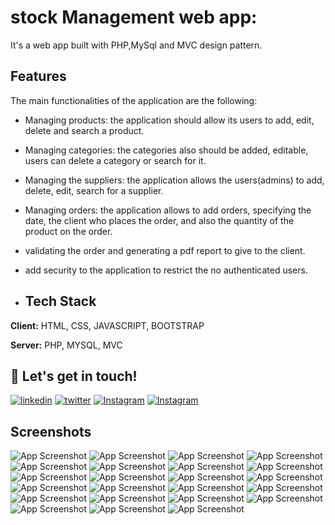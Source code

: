 # stock Management web app:
It's a web app built with PHP,MySql and MVC design pattern.
## Features
The main functionalities of the application are the following:

* Managing products: the application should allow its users to add, edit, delete and search a product.

* Managing categories: the categories also should be added, editable, users can delete a category or search for it.

* Managing the suppliers: the application allows the users(admins) to add, delete, edit, search for a supplier.

* Managing orders: the application allows to add orders, specifying the date, the client who places the order, and also the quantity of the product on the order.

* validating the order and generating a pdf report to give to the client.
* add security to the application to restrict the no authenticated users.
* ## Tech Stack

**Client:** HTML, CSS, JAVASCRIPT, BOOTSTRAP

**Server:** PHP, MYSQL, MVC

## 🔗 Let's get in touch!

[![linkedin](https://img.shields.io/badge/linkedin-0A66C2?style=for-the-badge&logo=linkedin&logoColor=white)](https://www.linkedin.com/in/yassine-bennkhay-0b73411b4/)
[![twitter](https://img.shields.io/badge/twitter-1DA1F2?style=for-the-badge&logo=twitter&logoColor=white)](https://twitter.com/yassine_dev1)
[![Instagram](https://img.shields.io/badge/instagram-1DA1F2?style=for-the-badge&logo=instagram&logoColor=white)](https://www.instagram.com/yassine_dev1/)
[![Instagram](https://img.shields.io/badge/facebook-1DA1F2?style=for-the-badge&logo=facebook&logoColor=white)](https://web.facebook.com/profile.php?id=100006392266503)


## Screenshots

![App Screenshot](https://github.com/yassine-bennkhay/stockManagement/blob/master/screenshots/sign_up.png)
![App Screenshot](https://github.com/yassine-bennkhay/stockManagement/blob/master/screenshots/sign_in.png)
![App Screenshot](https://github.com/yassine-bennkhay/stockManagement/blob/master/screenshots/dashboard.png)
![App Screenshot](https://github.com/yassine-bennkhay/stockManagement/blob/master/screenshots/add_product.png)
![App Screenshot](https://github.com/yassine-bennkhay/stockManagement/blob/master/screenshots/products.png)
![App Screenshot](https://github.com/yassine-bennkhay/stockManagement/blob/master/screenshots/edit_product.png)
![App Screenshot](https://github.com/yassine-bennkhay/stockManagement/blob/master/screenshots/remove_product.png)
![App Screenshot](https://github.com/yassine-bennkhay/stockManagement/blob/master/screenshots/search.png)
![App Screenshot](https://github.com/yassine-bennkhay/stockManagement/blob/master/screenshots/add_category.png)
![App Screenshot](https://github.com/yassine-bennkhay/stockManagement/blob/master/screenshots/categories.png)
![App Screenshot](https://github.com/yassine-bennkhay/stockManagement/blob/master/screenshots/edit_category.png)
![App Screenshot](https://github.com/yassine-bennkhay/stockManagement/blob/master/screenshots/search_category.png)
![App Screenshot](https://github.com/yassine-bennkhay/stockManagement/blob/master/screenshots/add_customer.png)
![App Screenshot](https://github.com/yassine-bennkhay/stockManagement/blob/master/screenshots/customers.png)
![App Screenshot](https://github.com/yassine-bennkhay/stockManagement/blob/master/screenshots/edit_customer.png)
![App Screenshot](https://github.com/yassine-bennkhay/stockManagement/blob/master/screenshots/remove_customer.png)
![App Screenshot](https://github.com/yassine-bennkhay/stockManagement/blob/master/screenshots/add_supplier.png)
![App Screenshot](https://github.com/yassine-bennkhay/stockManagement/blob/master/screenshots/remove_supplier.png)
![App Screenshot](https://github.com/yassine-bennkhay/stockManagement/blob/master/screenshots/add_supplies.png)
![App Screenshot](https://github.com/yassine-bennkhay/stockManagement/blob/master/screenshots/supplies.png)
![App Screenshot](https://github.com/yassine-bennkhay/stockManagement/blob/master/screenshots/add_order.png)
![App Screenshot](https://github.com/yassine-bennkhay/stockManagement/blob/master/screenshots/orders.png)
![App Screenshot](https://github.com/yassine-bennkhay/stockManagement/blob/master/screenshots/print.png)
